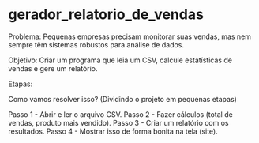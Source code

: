 # gerador_relatorio_de_vendas

Problema:
Pequenas empresas precisam monitorar suas vendas, mas nem sempre têm sistemas robustos para análise de dados.

Objetivo:
Criar um programa que leia um CSV, calcule estatísticas de vendas e gere um relatório.


Etapas:

Como vamos resolver isso? (Dividindo o projeto em pequenas etapas)

Passo 1 - Abrir e ler o arquivo CSV.
Passo 2 - Fazer cálculos (total de vendas, produto mais vendido).
Passo 3 - Criar um relatório com os resultados.
Passo 4 - Mostrar isso de forma bonita na tela (site).

